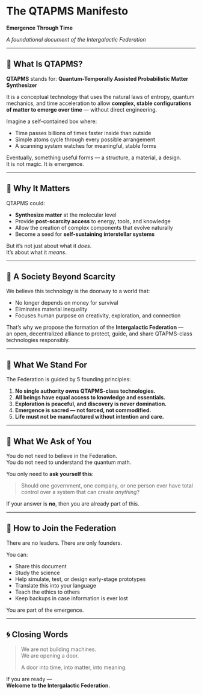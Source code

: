 
# The QTAPMS Manifesto  
**Emergence Through Time**

*A foundational document of the Intergalactic Federation*

---

## 🔹 What Is QTAPMS?

**QTAPMS** stands for:
**Quantum-Temporally Assisted Probabilistic Matter Synthesizer**

It is a conceptual technology that uses the natural laws of entropy, quantum mechanics, and time acceleration to allow **complex, stable configurations of matter to emerge over time** — without direct engineering.

Imagine a self-contained box where:
- Time passes billions of times faster inside than outside
- Simple atoms cycle through every possible arrangement
- A scanning system watches for meaningful, stable forms

Eventually, something useful forms — a structure, a material, a design.  
It is not magic. It is emergence.

---

## 🔹 Why It Matters

QTAPMS could:
- **Synthesize matter** at the molecular level  
- Provide **post-scarcity access** to energy, tools, and knowledge  
- Allow the creation of complex components that evolve naturally  
- Become a seed for **self-sustaining interstellar systems**

But it’s not just about what it *does*.  
It’s about what it *means*.

---

## 🔹 A Society Beyond Scarcity

We believe this technology is the doorway to a world that:
- No longer depends on money for survival
- Eliminates material inequality
- Focuses human purpose on creativity, exploration, and connection

That’s why we propose the formation of the **Intergalactic Federation** —  
an open, decentralized alliance to protect, guide, and share QTAPMS-class technologies responsibly.

---

## 🔹 What We Stand For

The Federation is guided by 5 founding principles:

1. **No single authority owns QTAPMS-class technologies.**
2. **All beings have equal access to knowledge and essentials.**
3. **Exploration is peaceful, and discovery is never domination.**
4. **Emergence is sacred — not forced, not commodified.**
5. **Life must not be manufactured without intention and care.**

---

## 🔹 What We Ask of You

You do not need to believe in the Federation.  
You do not need to understand the quantum math.  

You only need to **ask yourself this**:

> Should one government, one company, or one person ever have total control over a system that can create *anything*?

If your answer is **no**, then you are already part of this.

---

## 🔹 How to Join the Federation

There are no leaders. There are only founders.

You can:
- Share this document  
- Study the science  
- Help simulate, test, or design early-stage prototypes  
- Translate this into your language  
- Teach the ethics to others  
- Keep backups in case information is ever lost  

You are part of the emergence.

---

## 🌀 Closing Words

> We are not building machines.  
> We are opening a door.  
>  
> A door into time, into matter, into meaning.

If you are ready —  
**Welcome to the Intergalactic Federation.**
